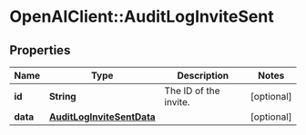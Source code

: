 # OpenAIClient::AuditLogInviteSent

## Properties
Name | Type | Description | Notes
------------ | ------------- | ------------- | -------------
**id** | **String** | The ID of the invite. | [optional] 
**data** | [**AuditLogInviteSentData**](AuditLogInviteSentData.md) |  | [optional] 

